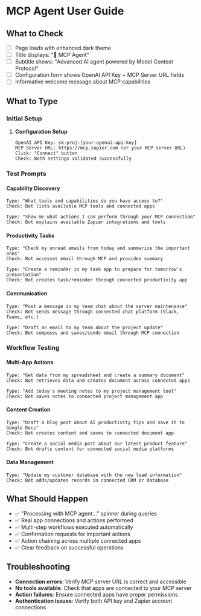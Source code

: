 # MCP Agent User Guide

## What to Check
- [ ] Page loads with enhanced dark theme
- [ ] Title displays: "🔧 MCP Agent"
- [ ] Subtitle shows: "Advanced AI agent powered by Model Context Protocol"
- [ ] Configuration form shows OpenAI API Key + MCP Server URL fields
- [ ] Informative welcome message about MCP capabilities

## What to Type

### Initial Setup
1. **Configuration Setup**
   ```
   OpenAI API Key: sk-proj-[your-openai-api-key]
   MCP Server URL: https://mcp.zapier.com (or your MCP server URL)
   Click: "Connect" button
   Check: Both settings validated successfully
   ```

### Test Prompts

#### Capability Discovery
```
Type: "What tools and capabilities do you have access to?"
Check: Bot lists available MCP tools and connected apps
```

```
Type: "Show me what actions I can perform through your MCP connection"
Check: Bot explains available Zapier integrations and tools
```

#### Productivity Tasks
```
Type: "Check my unread emails from today and summarize the important ones"
Check: Bot accesses email through MCP and provides summary
```

```
Type: "Create a reminder in my task app to prepare for tomorrow's presentation"
Check: Bot creates task/reminder through connected productivity app
```

#### Communication
```
Type: "Post a message in my team chat about the server maintenance"
Check: Bot sends message through connected chat platform (Slack, Teams, etc.)
```

```
Type: "Draft an email to my team about the project update"
Check: Bot composes and saves/sends email through MCP connection
```

### Workflow Testing

#### Multi-App Actions
```
Type: "Get data from my spreadsheet and create a summary document"
Check: Bot retrieves data and creates document across connected apps
```

```
Type: "Add today's meeting notes to my project management tool"
Check: Bot saves notes to connected project management app
```

#### Content Creation
```
Type: "Draft a blog post about AI productivity tips and save it to Google Docs"
Check: Bot creates content and saves to connected document app
```

```
Type: "Create a social media post about our latest product feature"
Check: Bot drafts content for connected social media platforms
```

#### Data Management
```
Type: "Update my customer database with the new lead information"
Check: Bot adds/updates records in connected CRM or database
```

## What Should Happen
- ✅ "Processing with MCP agent..." spinner during queries
- ✅ Real app connections and actions performed
- ✅ Multi-step workflows executed automatically
- ✅ Confirmation requests for important actions
- ✅ Action chaining across multiple connected apps
- ✅ Clear feedback on successful operations

## Troubleshooting
- **Connection errors**: Verify MCP server URL is correct and accessible
- **No tools available**: Check that apps are connected to your MCP server
- **Action failures**: Ensure connected apps have proper permissions
- **Authentication issues**: Verify both API key and Zapier account connections
